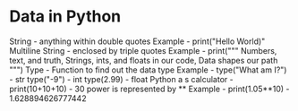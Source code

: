 # Data in Python

String  - anything within double quotes 
  Example - print("Hello World)"
Multiline String - enclosed by triple quotes
  Example - print("""
  Numbers, text, and truth,
  Strings, ints, and floats in our code,
  Data shapes our path
  """)
Type - Function to find out the data type
Example - type("What am I?") - str
          type("-9") - int
          type(2.99) - float
Python a s calculator - print(10+10+10) - 30
power is represented by ** 
 Example - print(1.05**10) - 1.628894626777442

